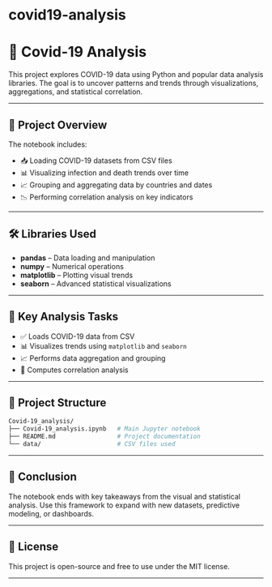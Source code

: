 # covid19-analysis
# 🦠 Covid-19 Analysis

This project explores COVID-19 data using Python and popular data analysis libraries. The goal is to uncover patterns and trends through visualizations, aggregations, and statistical correlation.

---

## 📌 Project Overview

The notebook includes:

- 📥 Loading COVID-19 datasets from CSV files
- 📊 Visualizing infection and death trends over time
- 📈 Grouping and aggregating data by countries and dates
- 📉 Performing correlation analysis on key indicators

---

## 🛠️ Libraries Used

- **pandas** – Data loading and manipulation  
- **numpy** – Numerical operations  
- **matplotlib** – Plotting visual trends  
- **seaborn** – Advanced statistical visualizations  

---

## 🧪 Key Analysis Tasks

- ✅ Loads COVID-19 data from CSV
- 📊 Visualizes trends using `matplotlib` and `seaborn`
- 📈 Performs data aggregation and grouping
- 🔁 Computes correlation analysis

---

## 📂 Project Structure

```bash
Covid-19_analysis/
├── Covid-19_analysis.ipynb   # Main Jupyter notebook
├── README.md                 # Project documentation
└── data/                     # CSV files used
```

---

## 🧾 Conclusion

The notebook ends with key takeaways from the visual and statistical analysis. Use this framework to expand with new datasets, predictive modeling, or dashboards.

---

## 📄 License

This project is open-source and free to use under the MIT license.

---
